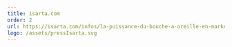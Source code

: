 ```yaml
---
title: isarta.com
order: 2
url: https://isarta.com/infos/la-puissance-du-bouche-a-oreille-en-marketing/
logo: /assets/pressIsarta.svg
---
```

